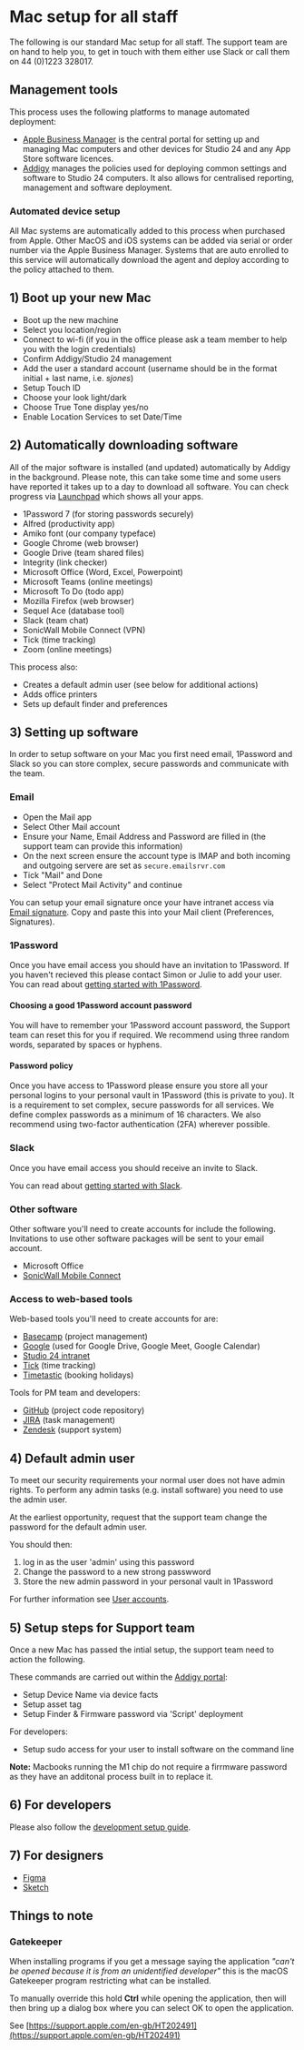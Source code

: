 # Mac setup for all staff

The following is our standard Mac setup for all staff. The support team are on hand to help you, to get in touch with them either use Slack or call them on 44 (0)1223 328017.

## Management tools

This process uses the following platforms to manage automated deployment:

* [Apple Business Manager](https://business.apple.com/) is the central portal for setting up and managing Mac computers and other devices for Studio 24 and any App Store software licences.
* [Addigy](https://prod.addigy.com/) manages the policies used for deploying common settings and software to Studio 24 computers. It also allows for centralised reporting, management and software deployment.

### Automated device setup

All Mac systems are automatically added to this process when purchased from Apple. Other MacOS and iOS systems can be added via serial or order number via the Apple Business Manager. Systems that are auto enrolled to this service will automatically download the agent and deploy according to the policy attached to them.

## 1) Boot up your new Mac

* Boot up the new machine
* Select you location/region
* Connect to wi-fi (if you in the office please ask a team member to help you with the login credentials)
* Confirm Addigy/Studio 24 management
* Add the user a standard account (username should be in the format initial + last name, i.e. _sjones_)
* Setup Touch ID
* Choose your look light/dark
* Choose True Tone display yes/no
* Enable Location Services to set Date/Time 

## 2) Automatically downloading software

All of the major software is installed (and updated) automatically by Addigy in the background. Please note, this can take some time and some users have reported it takes up to a day to download all software. You can check progress via [Launchpad](https://support.apple.com/en-us/HT202635) which shows all your apps.

* 1Password 7 (for storing passwords securely)
* Alfred (productivity app)
* Amiko font (our company typeface)
* Google Chrome (web browser)
* Google Drive (team shared files)
* Integrity (link checker)
* Microsoft Office (Word, Excel, Powerpoint)
* Microsoft Teams (online meetings)
* Microsoft To Do (todo app)
* Mozilla Firefox (web browser)
* Sequel Ace (database tool)
* Slack (team chat)
* SonicWall Mobile Connect (VPN)
* Tick (time tracking)
* Zoom (online meetings)

This process also:

* Creates a default admin user (see below for additional actions)
* Adds office printers
* Sets up default finder and preferences

## 3) Setting up software

In order to setup software on your Mac you first need email, 1Password and Slack so you can store complex, secure passwords and communicate with the team.

### Email

* Open the Mail app
* Select Other Mail account
* Ensure your Name, Email Address and Password are filled in (the support team can provide this information)
* On the next screen ensure the account type is IMAP and both incoming and outgoing servere are set as `secure.emailsrvr.com`
* Tick "Mail" and Done
* Select "Protect Mail Activity" and continue

You can setup your email signature once your have intranet access via [Email signature](https://intranet.studio24.net/staff/email-signature). Copy and paste this into your Mail client (Preferences, Signatures).

### 1Password

Once you have email access you should have an invitation to 1Password. If you haven't recieved this please contact Simon or Julie to add your user. You can read about [getting started with 1Password](https://support.1password.com/explore/team-member/).

#### Choosing a good 1Password account password

You will have to remember your 1Password account password, the Support team can reset this for you if required. We recommend using three random words, separated by spaces or hyphens. 

#### Password policy

Once you have access to 1Password please ensure you store all your personal logins to your personal vault in 1Password (this is private to you). It is a requirement to set complex, secure passwords for all services. We define complex passwords as a minimum of 16 characters. We also recommend using two-factor authentication (2FA) wherever possible. 

### Slack

Once you have email access you should receive an invite to Slack. 

You can read about [getting started with Slack](https://slack.com/intl/en-gb/help/articles/218080037-Getting-started-for-new-Slack-users).

### Other software 

Other software you'll need to create accounts for include the following. Invitations to use other software packages will be sent to your email account. 

* Microsoft Office
* [SonicWall Mobile Connect](vpn.md)

### Access to web-based tools

Web-based tools you'll need to create accounts for are:

* [Basecamp](https://3.basecamp.com/3091560/) (project management)
* [Google](https://myaccount.google.com/) (used for Google Drive, Google Meet, Google Calendar)
* [Studio 24 intranet](https://intranet.studio24.net/)
* [Tick](https://studio24.tickspot.com/) (time tracking)
* [Timetastic](https://app.timetastic.co.uk/wallchart) (booking holidays)

Tools for PM team and developers:

* [GitHub](https://github.com/studio24/) (project code repository)
* [JIRA](https://studio24.atlassian.net/jira/projects) (task management)
* [Zendesk](https://studio24.zendesk.com/agent/dashboard) (support system)

## 4) Default admin user

To meet our security requirements your normal user does not have admin rights. To perform any admin tasks (e.g. install software) you need to use the admin user.

At the earliest opportunity, request that the support team change the password for the default admin user. 

You should then:

1) log in as the user 'admin' using this password 
2) Change the password to a new strong passwword
3) Store the new admin password in your personal vault in 1Password

For further information see [User accounts](https://github.com/studio24/handbook-it/blob/Updated-mac-setup/it-guidelines/user-accounts.md).

## 5) Setup steps for Support team

Once a new Mac has passed the intial setup, the support team need to action the following.

These commands are carried out within the [Addigy portal](https://prod.addigy.com):
  
* Setup Device Name via device facts
* Setup asset tag
* Setup Finder & Firmware password via 'Script' deployment

For developers:

* Setup sudo access for your user to install software on the command line

**Note:** Macbooks running the M1 chip do not require a firrmware password as they have an additonal process built in to replace it. 

## 6) For developers

Please also follow the [development setup guide](development-setup.md).

## 7) For designers

* [Figma](https://www.figma.com/)
* [Sketch](https://www.sketch.com/)

## Things to note

### Gatekeeper

When installing programs if you get a message saying the application _"can't be opened because it is from an unidentified developer"_ this is the macOS Gatekeeper program restricting what can be installed.

To manually override this hold **Ctrl** while opening the application, then will then bring up a dialog box where you can select OK to open the application.

See [https://support.apple.com/en-gb/HT202491](https://support.apple.com/en-gb/HT202491)
